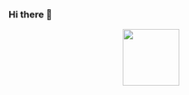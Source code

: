 ### Hi there 👋

<div id="header" align="center">
  <img src="https://media.giphy.com/media/de5bARu0SsXiU/giphy.gif" width="100"/>
</div>

<!--
**dudkaDev/dudkaDev** is a ✨ _special_ ✨ repository because its `README.md` (this file) appears on your GitHub profile.

Here are some ideas to get you started:

- 🔭 I’m currently working on ...
- 🌱 I’m currently learning ...
- 👯 I’m looking to collaborate on ...
- 🤔 I’m looking for help with ...
- 💬 Ask me about ...
- 📫 How to reach me: ...
- 😄 Pronouns: ...
- ⚡ Fun fact: ...
-->
